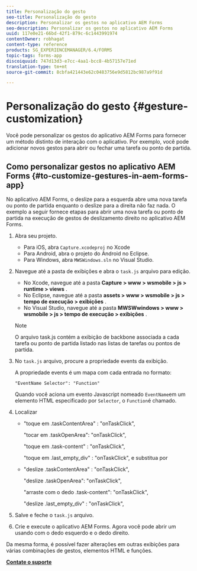 ```yaml
---
title: Personalização do gesto
seo-title: Personalização do gesto
description: Personalizar os gestos no aplicativo AEM Forms
seo-description: Personalizar os gestos no aplicativo AEM Forms
uuid: 117e0e21-66bd-42f1-879c-6c1443991974
contentOwner: robhagat
content-type: reference
products: SG_EXPERIENCEMANAGER/6.4/FORMS
topic-tags: forms-app
discoiquuid: 747d13d3-e7cc-4aa1-bcc8-4b57157e71ed
translation-type: tm+mt
source-git-commit: 8cbfa421443e62c0483756e9d5812bc987a9f91d

---
```



# Personalização do gesto {#gesture-customization}

Você pode personalizar os gestos do aplicativo AEM Forms para fornecer um método distinto de interação com o aplicativo. Por exemplo, você pode adicionar novos gestos para abrir ou fechar uma tarefa ou ponto de partida.

## Como personalizar gestos no aplicativo AEM Forms {#to-customize-gestures-in-aem-forms-app}

No aplicativo AEM Forms, o deslize para a esquerda abre uma nova tarefa ou ponto de partida enquanto o deslize para a direita não faz nada. O exemplo a seguir fornece etapas para abrir uma nova tarefa ou ponto de partida na execução de gestos de deslizamento direito no aplicativo AEM Forms.

1. Abra seu projeto.

   * Para iOS, abra `Capture.xcodeproj` no Xcode
   * Para Android, abra o projeto do Android no Eclipse.
   * Para Windows, abra `MWSWindows.sln` no Visual Studio.

1. Navegue até a pasta de exibições e abra o `task.js` arquivo para edição.

   * No Xcode, navegue até a pasta **Capture > www > wsmobile > js > runtime > views** .
   * No Eclipse, navegue até a pasta **assets > www > wsmobile > js > tempo de execução > exibições** .
   * No Visual Studio, navegue até a pasta **MWSWwindows > www > wsmobile > js > tempo de execução > exibições** .
   >[!NOTE]
   >
   >O arquivo task.js contém a exibição de backbone associada a cada tarefa ou ponto de partida listado nas listas de tarefas ou pontos de partida.

1. No `task.js` arquivo, procure a propriedade events da exibição.

   A propriedade events é um mapa com cada entrada no formato:

   `"EventName Selector": "Function"`

   Quando você aciona um evento Javascript nomeado `EventName`em um elemento HTML especificado por `Selector`, o `Function`é chamado.

1. Localizar

   * &quot;toque em .taskContentArea&quot; : &quot;onTaskClick&quot;,

      &quot;tocar em .taskOpenArea&quot;: &quot;onTaskClick&quot;,

      &quot;toque em .task-content&quot; : &quot;onTaskClick&quot;,

      &quot;toque em .last_empty_div&quot; : &quot;onTaskClick&quot;,
   e substitua por

   * &quot;deslize .taskContentArea&quot; : &quot;onTaskClick&quot;,

      &quot;deslize .taskOpenArea&quot;: &quot;onTaskClick&quot;,

      &quot;arraste com o dedo .task-content&quot;: &quot;onTaskClick&quot;,

      &quot;deslize .last_empty_div&quot; : &quot;onTaskClick&quot;,


1. Salve e feche o `task.js` arquivo.
1. Crie e execute o aplicativo AEM Forms. Agora você pode abrir um usando com o dedo esquerdo e o dedo direito.

Da mesma forma, é possível fazer alterações em outras exibições para várias combinações de gestos, elementos HTML e funções.

**[Contate o suporte](https://www.adobe.com/account/sign-in.supportportal.html)**
